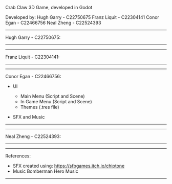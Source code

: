 Crab Claw 3D Game, developed in Godot

Developed by:
Hugh Garry - C22750675
Franz Liquit - C22304141
Conor Egan - C22466756
Neal Zheng - C22524393

-----------------------------------------------------
Hugh Garry - C22750675:



-----------------------------------------------------

-----------------------------------------------------
Franz Liquit - C22304141:



-----------------------------------------------------

-----------------------------------------------------
Conor Egan - C22466756:

- UI
  - Main Menu (Script and Scene)
  - In Game Menu (Script and Scene)
  - Themes (.tres file)
 
- SFX and Music

-----------------------------------------------------

-----------------------------------------------------
Neal Zheng - C22524393:



-----------------------------------------------------

-----------------------------------------------------
References:

  - SFX created using: https://sfbgames.itch.io/chiptone
  - Music Bomberman Hero Music
-----------------------------------------------------





